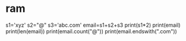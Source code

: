 # ram
s1='xyz'
s2="@"
s3='abc.com'
email=s1+s2+s3
print(s1*2)
print(email)
print(len(email))
print(email.count("@"))
print(email.endswith(".com"))

